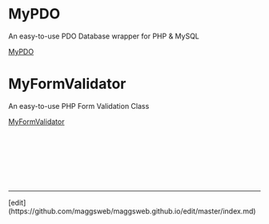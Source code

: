 # MyPDO

An easy-to-use PDO Database wrapper for PHP & MySQL

[MyPDO](http://maggsweb.github.io/MyPDO)

# MyFormValidator

An easy-to-use PHP Form Validation Class

[MyFormValidator](https://maggsweb.github.io/MyFormValidator/)





<br>
<br>
<br>
<br>
<br>
<br>
<hr>
[edit](https://github.com/maggsweb/maggsweb.github.io/edit/master/index.md)

